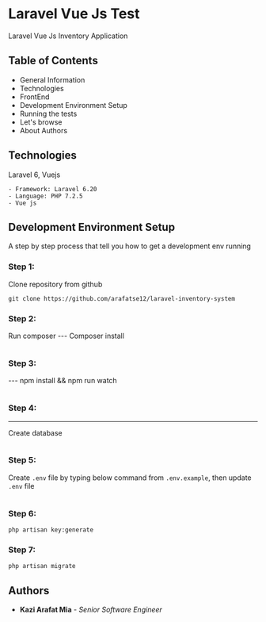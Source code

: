 # Laravel Vue Js Test

Laravel Vue Js Inventory Application

## Table of Contents
- General Information
- Technologies
- FrontEnd 
- Development Environment Setup
- Running the tests
- Let's browse
- About Authors

## Technologies

Laravel 6, Vuejs

```
- Framework: Laravel 6.20
- Language: PHP 7.2.5
- Vue js
```

## Development Environment Setup

A step by step process that tell you how to get a development env running

### Step 1:
Clone repository from github
```
git clone https://github.com/arafatse12/laravel-inventory-system
```

### Step 2:
Run composer
--- Composer install
```
```
### Step 3:
--- npm install && npm run watch
```
```
### Step 4:
------
Create database 
```
```
### Step 5:
Create `.env` file by typing below command from `.env.example`, then update `.env` file
```
```
### Step 6:
```
php artisan key:generate
```

### Step 7:
```
php artisan migrate
```

## Authors

* **Kazi Arafat Mia** - *Senior Software Engineer*
